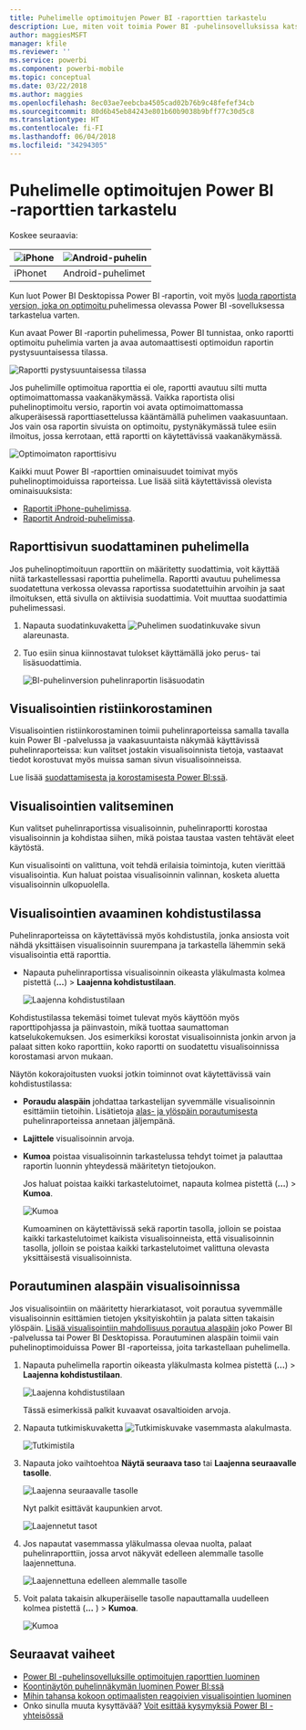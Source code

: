 ```yaml
---
title: Puhelimelle optimoitujen Power BI ‑raporttien tarkastelu
description: Lue, miten voit toimia Power BI ‑puhelinsovelluksissa katselemista varten optimoitujen raporttisivujen kanssa.
author: maggiesMSFT
manager: kfile
ms.reviewer: ''
ms.service: powerbi
ms.component: powerbi-mobile
ms.topic: conceptual
ms.date: 03/22/2018
ms.author: maggies
ms.openlocfilehash: 8ec03ae7eebcba4505cad02b76b9c48fefef34cb
ms.sourcegitcommit: 80d6b45eb84243e801b60b9038b9bff77c30d5c8
ms.translationtype: HT
ms.contentlocale: fi-FI
ms.lasthandoff: 06/04/2018
ms.locfileid: "34294305"
---
```

# <a name="view-power-bi-reports-optimized-for-your-phone"></a>Puhelimelle optimoitujen Power BI ‑raporttien tarkastelu

Koskee seuraavia:

| ![iPhone](media/mobile-apps-view-phone-report/ios-logo-40-px.png) | ![Android-puhelin](media/mobile-apps-view-phone-report/android-logo-40-px.png) |
|:--- |:--- |
| iPhonet |Android-puhelimet |

Kun luot Power BI Desktopissa Power BI ‑raportin, voit myös [luoda raportista version, joka on optimoitu ](desktop-create-phone-report.md) puhelimessa olevassa Power BI ‑sovelluksessa tarkastelua varten.

Kun avaat Power BI ‑raportin puhelimessa, Power BI tunnistaa, onko raportti optimoitu puhelimia varten ja avaa automaattisesti optimoidun raportin pystysuuntaisessa tilassa.

![Raportti pystysuuntaisessa tilassa](media/mobile-apps-view-phone-report/07-power-bi-phone-report-portrait.png)

Jos puhelimille optimoitua raporttia ei ole, raportti avautuu silti mutta optimoimattomassa vaakanäkymässä. Vaikka raportista olisi puhelinoptimoitu versio, raportin voi avata optimoimattomassa alkuperäisessä raporttiasettelussa kääntämällä puhelimen vaakasuuntaan. Jos vain osa raportin sivuista on optimoitu, pystynäkymässä tulee esiin ilmoitus, jossa kerrotaan, että raportti on käytettävissä vaakanäkymässä.

![Optimoimaton raporttisivu](media/mobile-apps-view-phone-report/06-power-bi-phone-report-page-not-optimized.png)

Kaikki muut Power BI ‑raporttien ominaisuudet toimivat myös puhelinoptimoiduissa raporteissa. Lue lisää siitä käytettävissä olevista ominaisuuksista:

* [Raportit iPhone-puhelimissa](mobile-reports-in-the-mobile-apps.md). 
* [Raportit Android-puhelimissa](mobile-reports-in-the-mobile-apps.md).

## <a name="filter-the-report-page-on-a-phone"></a>Raporttisivun suodattaminen puhelimella
Jos puhelinoptimoituun raporttiin on määritetty suodattimia, voit käyttää niitä tarkastellessasi raporttia puhelimella. Raportti avautuu puhelimessa suodatettuna verkossa olevassa raportissa suodatettuihin arvoihin ja saat ilmoituksen, että sivulla on aktiivisia suodattimia. Voit muuttaa suodattimia puhelimessasi.

1. Napauta suodatinkuvaketta ![Puhelimen suodatinkuvake](media/mobile-apps-view-phone-report/power-bi-phone-filter-icon.png) sivun alareunasta. 
2. Tuo esiin sinua kiinnostavat tulokset käyttämällä joko perus- tai lisäsuodattimia.
   
    ![BI-puhelinversion puhelinraportin lisäsuodatin](media/mobile-apps-view-phone-report/power-bi-iphone-advanced-filter-toronto.gif)

## <a name="cross-highlight-visuals"></a>Visualisointien ristiinkorostaminen
Visualisointien ristiinkorostaminen toimii puhelinraporteissa samalla tavalla kuin Power BI -palvelussa ja vaakasuuntaista näkymää käyttävissä puhelinraporteissa: kun valitset jostakin visualisoinnista tietoja, vastaavat tiedot korostuvat myös muissa saman sivun visualisoinneissa.

Lue lisää [suodattamisesta ja korostamisesta Power BI:ssä](power-bi-reports-filters-and-highlighting.md).

## <a name="select-visuals"></a>Visualisointien valitseminen
Kun valitset puhelinraportissa visualisoinnin, puhelinraportti korostaa visualisoinnin ja kohdistaa siihen, mikä poistaa taustaa vasten tehtävät eleet käytöstä.

Kun visualisointi on valittuna, voit tehdä erilaisia toimintoja, kuten vierittää visualisointia. Kun haluat poistaa visualisoinnin valinnan, kosketa aluetta visualisoinnin ulkopuolella.

## <a name="open-visuals-in-focus-mode"></a>Visualisointien avaaminen kohdistustilassa
Puhelinraporteissa on käytettävissä myös kohdistustila, jonka ansiosta voit nähdä yksittäisen visualisoinnin suurempana ja tarkastella lähemmin sekä visualisointia että raporttia.

* Napauta puhelinraportissa visualisoinnin oikeasta yläkulmasta kolmea pistettä (**...**) > **Laajenna kohdistustilaan**.
  
    ![Laajenna kohdistustilaan](media/mobile-apps-view-phone-report/power-bi-phone-report-focus-mode.png)

Kohdistustilassa tekemäsi toimet tulevat myös käyttöön myös raporttipohjassa ja päinvastoin, mikä tuottaa saumattoman katselukokemuksen. Jos esimerkiksi korostat visualisoinnista jonkin arvon ja palaat sitten koko raporttiin, koko raportti on suodatettu visualisoinnissa korostamasi arvon mukaan.

Näytön kokorajoitusten vuoksi jotkin toiminnot ovat käytettävissä vain kohdistustilassa:

* **Poraudu alaspäin** johdattaa tarkastelijan syvemmälle visualisoinnin esittämiin tietoihin. Lisätietoja [alas- ja ylöspäin porautumisesta](mobile-apps-view-phone-report.md#drill-down-in-a-visual) puhelinraporteissa annetaan jäljempänä.
* **Lajittele** visualisoinnin arvoja.
* **Kumoa** poistaa visualisoinnin tarkastelussa tehdyt toimet ja palauttaa raportin luonnin yhteydessä määritetyn tietojoukon.
  
    Jos haluat poistaa kaikki tarkastelutoimet, napauta kolmea pistettä (**...**) > **Kumoa**.
  
    ![Kumoa](media/mobile-apps-view-phone-report/power-bi-phone-report-revert-levels.png)
  
    Kumoaminen on käytettävissä sekä raportin tasolla, jolloin se poistaa kaikki tarkastelutoimet kaikista visualisoinneista, että visualisoinnin tasolla, jolloin se poistaa kaikki tarkastelutoimet valittuna olevasta yksittäisestä visualisoinnista.   

## <a name="drill-down-in-a-visual"></a>Porautuminen alaspäin visualisoinnissa
Jos visualisointiin on määritetty hierarkiatasot, voit porautua syvemmälle visualisoinnin esittämien tietojen yksityiskohtiin ja palata sitten takaisin ylöspäin. [Lisää visualisointiin mahdollisuus porautua alaspäin](power-bi-visualization-drill-down.md) joko Power BI -palvelussa tai Power BI Desktopissa. Porautuminen alaspäin toimii vain puhelinoptimoiduissa Power BI ‑raporteissa, joita tarkastellaan puhelimella. 

1. Napauta puhelimella raportin oikeasta yläkulmasta kolmea pistettä (**...**) > **Laajenna kohdistustilaan**.
   
    ![Laajenna kohdistustilaan](media/mobile-apps-view-phone-report/power-bi-phone-report-focus-mode.png)
   
    Tässä esimerkissä palkit kuvaavat osavaltioiden arvoja.
2. Napauta tutkimiskuvaketta ![Tutkimiskuvake](media/mobile-apps-view-phone-report/power-bi-phone-report-explore-icon.png) vasemmasta alakulmasta.
   
    ![Tutkimistila](media/mobile-apps-view-phone-report/power-bi-phone-report-explore-mode.png)
3. Napauta joko vaihtoehtoa **Näytä seuraava taso** tai **Laajenna seuraavalle tasolle**.
   
    ![Laajenna seuraavalle tasolle](media/mobile-apps-view-phone-report/power-bi-phone-report-expand-levels.png)
   
    Nyt palkit esittävät kaupunkien arvot.
   
    ![Laajennetut tasot](media/mobile-apps-view-phone-report/power-bi-phone-report-expanded-levels.png)
4. Jos napautat vasemmassa yläkulmassa olevaa nuolta, palaat puhelinraporttiin, jossa arvot näkyvät edelleen alemmalle tasolle laajennettuna.
   
    ![Laajennettuna edelleen alemmalle tasolle](media/mobile-apps-view-phone-report/power-bi-back-to-phone-report-expanded-levels.png)
5. Voit palata takaisin alkuperäiselle tasolle napauttamalla uudelleen kolmea pistettä (**...** ) > **Kumoa**.
   
    ![Kumoa](media/mobile-apps-view-phone-report/power-bi-phone-report-revert-levels.png)

## <a name="next-steps"></a>Seuraavat vaiheet
* [Power BI -puhelinsovelluksille optimoitujen raporttien luominen](desktop-create-phone-report.md)
* [Koontinäytön puhelinnäkymän luominen Power BI:ssä](service-create-dashboard-mobile-phone-view.md)
* [Mihin tahansa kokoon optimaalisten reagoivien visualisointien luominen](desktop-create-responsive-visuals.md)
* Onko sinulla muuta kysyttävää? [Voit esittää kysymyksiä Power BI -yhteisössä](http://community.powerbi.com/)

